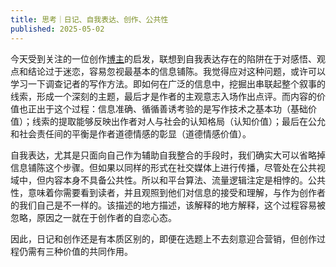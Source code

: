 ```yaml
---
title: 思考｜日记、自我表达、创作、公共性
published: 2025-05-02
---
```

今天受到关注的一位创作[博主](https://mp.weixin.qq.com/s/EnvH9oV-mdYzP5UjNzIexg#:~:text=%E8%83%BD%E5%A4%9F%E5%90%B8%E5%BC%95%E5%88%AB%E4%BA%BA%E9%95%BF%E6%9C%9F%E5%85%B3%E6%B3%A8%E7%9A%84%E6%9C%AC%E8%B4%A8%E6%98%AF%E4%BD%A0%E4%B8%80%E7%9B%B4%E5%9C%A8%E6%8F%90%E4%BE%9B%E6%9C%89%E4%BB%B7%E5%80%BC%E7%9A%84%E4%BF%A1%E6%81%AF%EF%BC%88%E6%AF%94%E5%A6%82%E7%9F%A5%E8%AF%86%E3%80%81%E6%83%85%E7%BB%AA%EF%BC%89%E3%80%82%E8%80%8C%E8%BF%99%E5%85%B6%E5%AE%9E%E5%AE%8C%E5%85%A8%E5%9C%A8%E4%BD%A0%E8%83%BD%E6%8E%8C%E6%8E%A7%E7%9A%84%E8%8C%83%E5%9B%B4%E5%86%85%20%E2%80%94%E2%80%94%20%E4%B9%9F%E5%B0%B1%E6%98%AF%E4%BF%AE%E7%82%BC%E8%87%AA%E5%B7%B1%E7%9A%84%E8%A1%A8%E8%BE%BE%E5%92%8C%E6%99%BA%E6%85%A7%E3%80%82)的启发，联想到自我表达存在的陷阱在于对感悟、观点和结论过于迷恋，容易忽视最基本的信息铺陈。我觉得应对这种问题，或许可以学习一下调查记者的写作方法。即如何在广泛的信息中，挖掘出串联起整个叙事的线索，形成一个深刻的主题，最后才是作者的主观意志入场作出点评。而内容的价值也正出于这个过程：信息准确、循循善诱考验的是写作技术之基本功（基础价值）；线索的提取能够反映出作者对人与社会的认知格局（认知价值）；最后在公允和社会责任间的平衡是作者道德情感的彰显（道德情感价值）。

自我表达，尤其是只面向自己作为辅助自我整合的手段时，我们确实大可以省略掉信息铺陈这个步骤。但如果以同样的形式在社交媒体上进行传播，尽管处在公共视域中，但内容本身不具备公共性。所以和平台算法、流量逻辑注定是相悖的。公共性，意味着你需要看到读者，并且观照到他们对信息的接受和理解，与作为创作者的我们自己是不一样的。该描述的地方描述，该解释的地方解释，这个过程容易被忽略，原因之一就在于创作者的自恋心态。

因此，日记和创作还是有本质区别的，即便在选题上不去刻意迎合营销，但创作过程仍需有三种价值的共同作用。
